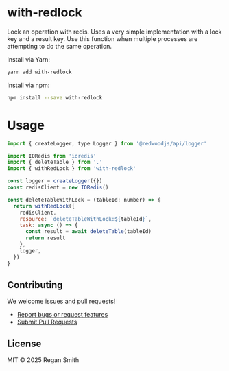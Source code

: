# with-redlock

Lock an operation with redis. Uses a very simple implementation with a lock key and a result key. Use this function when multiple processes are attempting to do the same operation.

Install via Yarn:

```bash
yarn add with-redlock
```

Install via npm:

```bash
npm install --save with-redlock
```

# Usage

```javascript
import { createLogger, type Logger } from '@redwoodjs/api/logger'

import IORedis from 'ioredis'
import { deleteTable } from '.'
import { withRedLock } from 'with-redlock'

const logger = createLogger({})
const redisClient = new IORedis()

const deleteTableWithLock = (tableId: number) => {
  return withRedLock({
    redisClient,
    resource: `deleteTableWithLock:${tableId}`,
    task: async () => {
      const result = await deleteTable(tableId)
      return result
    },
    logger,
  })
}
```

## Contributing

We welcome issues and pull requests!

- [Report bugs or request features](https://github.com/stafflink-pty-ltd/with-redlock/issues)
- [Submit Pull Requests](https://github.com/stafflink-pty-ltd/with-redlock/pulls)

## License

MIT © 2025 Regan Smith
